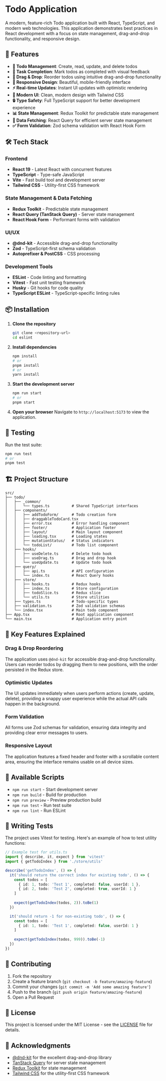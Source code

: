 # Todo Application

A modern, feature-rich Todo application built with React, TypeScript, and modern web technologies. This application demonstrates best practices in React development with a focus on state management, drag-and-drop functionality, and responsive design.

## 🚀 Features

- **📝 Todo Management**: Create, read, update, and delete todos
- **🎯 Task Completion**: Mark todos as completed with visual feedback
- **🔄 Drag & Drop**: Reorder todos using intuitive drag-and-drop functionality
- **📱 Responsive Design**: Beautiful, mobile-friendly interface
- **⚡ Real-time Updates**: Instant UI updates with optimistic rendering
- **🎨 Modern UI**: Clean, modern design with Tailwind CSS
- **🔒 Type Safety**: Full TypeScript support for better development experience
- **📊 State Management**: Redux Toolkit for predictable state management
- **🔄 Data Fetching**: React Query for efficient server state management
- **✅ Form Validation**: Zod schema validation with React Hook Form

## 🛠️ Tech Stack

### Frontend
- **React 19** - Latest React with concurrent features
- **TypeScript** - Type-safe JavaScript
- **Vite** - Fast build tool and development server
- **Tailwind CSS** - Utility-first CSS framework

### State Management & Data Fetching
- **Redux Toolkit** - Predictable state management
- **React Query (TanStack Query)** - Server state management
- **React Hook Form** - Performant forms with validation

### UI/UX
- **@dnd-kit** - Accessible drag-and-drop functionality
- **Zod** - TypeScript-first schema validation
- **Autoprefixer & PostCSS** - CSS processing

### Development Tools
- **ESLint** - Code linting and formatting
- **Vitest** - Fast unit testing framework
- **Husky** - Git hooks for code quality
- **TypeScript ESLint** - TypeScript-specific linting rules

## 📦 Installation

1. **Clone the repository**
   ```bash
   git clone <repository-url>
   cd eslint
   ```

2. **Install dependencies**
   ```bash
   npm install
   # or
   pnpm install
   # or
   yarn install
   ```

3. **Start the development server**
   ```bash
   npm run start
   # or
   pnpm start
   ```

4. **Open your browser**
   Navigate to `http://localhost:5173` to view the application.

## 🧪 Testing

Run the test suite:

```bash
npm run test
# or
pnpm test
```

## 🏗️ Project Structure

```
src/
├── todo/
│   ├── _common/
│   │   └── types.ts          # Shared TypeScript interfaces
│   ├── components/
│   │   ├── addTodoForm/      # Todo creation form
│   │   ├── draggableTodoCard.tsx
│   │   ├── error.tsx         # Error handling component
│   │   ├── footer/           # Application footer
│   │   ├── layout/           # Main layout component
│   │   ├── loading.tsx       # Loading states
│   │   ├── mutationStatus/   # Status indicators
│   │   └── todoList/         # Todo list component
│   ├── hooks/
│   │   ├── useDelete.ts      # Delete todo hook
│   │   ├── useDrag.ts        # Drag and drop hook
│   │   └── useUpdate.ts      # Update todo hook
│   ├── query/
│   │   ├── api.ts            # API configuration
│   │   └── index.ts          # React Query hooks
│   ├── store/
│   │   ├── hooks.ts          # Redux hooks
│   │   ├── index.ts          # Store configuration
│   │   ├── todoSlice.ts      # Redux slice
│   │   └── utils.ts          # Store utilities
│   ├── types.ts              # Todo-specific types
│   ├── validation.ts         # Zod validation schemas
│   └── index.tsx             # Main todo component
├── App.tsx                   # Root application component
└── main.tsx                  # Application entry point
```

## 🎯 Key Features Explained

### Drag & Drop Reordering
The application uses `@dnd-kit` for accessible drag-and-drop functionality. Users can reorder todos by dragging them to new positions, with the order persisted in the Redux store.

### Optimistic Updates
The UI updates immediately when users perform actions (create, update, delete), providing a snappy user experience while the actual API calls happen in the background.

### Form Validation
All forms use Zod schemas for validation, ensuring data integrity and providing clear error messages to users.

### Responsive Layout
The application features a fixed header and footer with a scrollable content area, ensuring the interface remains usable on all device sizes.

## 🔧 Available Scripts

- `npm run start` - Start development server
- `npm run build` - Build for production
- `npm run preview` - Preview production build
- `npm run test` - Run test suite
- `npm run lint` - Run ESLint

## 🧪 Writing Tests

The project uses Vitest for testing. Here's an example of how to test utility functions:

```typescript
// Example test for utils.ts
import { describe, it, expect } from 'vitest'
import { getTodoIndex } from './store/utils'

describe('getTodoIndex', () => {
  it('should return the correct index for existing todo', () => {
    const todos = [
      { id: 1, todo: 'Test 1', completed: false, userId: 1 },
      { id: 2, todo: 'Test 2', completed: true, userId: 1 }
    ]
    
    expect(getTodoIndex(todos, 2)).toBe(1)
  })

  it('should return -1 for non-existing todo', () => {
    const todos = [
      { id: 1, todo: 'Test 1', completed: false, userId: 1 }
    ]
    
    expect(getTodoIndex(todos, 999)).toBe(-1)
  })
})
```

## 🤝 Contributing

1. Fork the repository
2. Create a feature branch (`git checkout -b feature/amazing-feature`)
3. Commit your changes (`git commit -m 'Add some amazing feature'`)
4. Push to the branch (`git push origin feature/amazing-feature`)
5. Open a Pull Request

## 📄 License

This project is licensed under the MIT License - see the [LICENSE](LICENSE) file for details.

## 🙏 Acknowledgments

- [@dnd-kit](https://dndkit.com/) for the excellent drag-and-drop library
- [TanStack Query](https://tanstack.com/query) for server state management
- [Redux Toolkit](https://redux-toolkit.js.org/) for state management
- [Tailwind CSS](https://tailwindcss.com/) for the utility-first CSS framework
